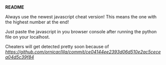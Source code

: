**README**

Always use the newest javascript cheat version! This means the one with the highest number at the end!

Just paste the javascript in you browser console after running the python file on your localhost.


Cheaters will get detected pretty soon because of *https://github.com/ornicar/lila/commit/ce04144ee2393d06d510e2ac5cecea04d5c39f84*
